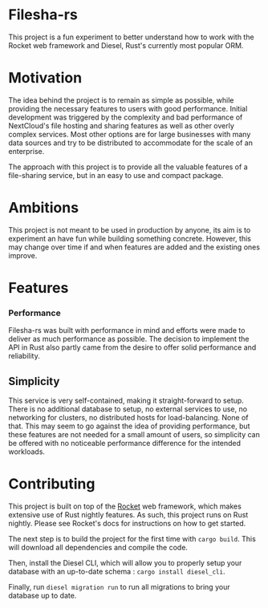 # Filesha-rs

This project is a fun experiment to better understand how to work with the Rocket web framework and
Diesel, Rust's currently most popular ORM.

# Motivation

The idea behind the project is to remain as simple as possible, while providing the necessary features
to users with good performance. Initial development was triggered by the complexity and bad performance
of NextCloud's file hosting and sharing features as well as other overly complex services. Most other
options are for large businesses with many data sources and try to be distributed to accommodate for
the scale of an enterprise.

The approach with this project is to provide all the valuable features of a file-sharing service, but
in an easy to use and compact package.

# Ambitions

This project is not meant to be used in production by anyone, its aim is to experiment an have fun while
building something concrete. However, this may change over time if and when features are added and the
existing ones improve.

# Features

### Performance

Filesha-rs was built with performance in mind and efforts were made to deliver as much performance
as possible. The decision to implement the API in Rust also partly came from the desire to offer solid
performance and reliability.

## Simplicity

This service is very self-contained, making it straight-forward to setup. There is no additional
database to setup, no external services to use, no networking for clusters, no distributed hosts for
load-balancing. None of that. This may seem to go against the idea of providing performance, but
these features are not needed for a small amount of users, so simplicity can be offered with no noticeable
performance difference for the intended workloads.

# Contributing

This project is built on top of the [Rocket](https://rocket.rs/) web framework, which makes extensive
use of Rust nightly features. As such, this project runs on Rust nightly. Please see Rocket's docs
for instructions on how to get started.

The next step is to build the project for the first time with `cargo build`. This will download all
dependencies and compile the code.

Then, install the Diesel CLI, which will allow you to properly setup your database with an up-to-date
schema : `cargo install diesel_cli`.

Finally, run `diesel migration run` to run all migrations to bring your database up to date.